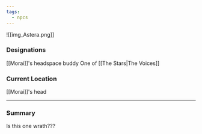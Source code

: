 ```yaml
---
tags:
  - npcs
---
```

![[img_Astera.png]]

### Designations
[[Morai]]'s headspace buddy
One of [[The Stars|The Voices]]

### Current Location
[[Morai]]'s head

___
### Summary
Is this one wrath???